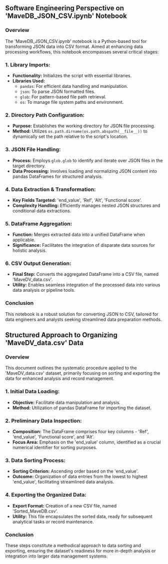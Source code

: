 ## Software Engineering Perspective on 'MaveDB_JSON_CSV.ipynb' Notebook

### Overview

The 'MaveDB_JSON_CSV.ipynb' notebook is a Python-based tool for transforming JSON data into CSV format. Aimed at enhancing data processing workflows, this notebook encompasses several critical stages:

### 1. **Library Imports:**
   - **Functionality:** Initializes the script with essential libraries.
   - **Libraries Used:**
     - `pandas`: For efficient data handling and manipulation.
     - `json`: To parse JSON formatted files.
     - `glob`: For pattern-based file path retrieval.
     - `os`: To manage file system paths and environment.

### 2. **Directory Path Configuration:**
   - **Purpose:** Establishes the working directory for JSON file processing.
   - **Method:** Utilizes `os.path.dirname(os.path.abspath(__file__))` to dynamically set the path relative to the script's location.

### 3. **JSON File Handling:**
   - **Process:** Employs `glob.glob` to identify and iterate over JSON files in the target directory.
   - **Data Processing:** Involves loading and normalizing JSON content into pandas DataFrames for structured analysis.

### 4. **Data Extraction & Transformation:**
   - **Key Fields Targeted:** 'end_value', 'Ref', 'Alt', 'Functional score'.
   - **Complexity Handling:** Efficiently manages nested JSON structures and conditional data extractions.

### 5. **DataFrame Aggregation:**
   - **Function:** Merges extracted data into a unified DataFrame when applicable.
   - **Significance:** Facilitates the integration of disparate data sources for holistic analysis.

### 6. **CSV Output Generation:**
   - **Final Step:** Converts the aggregated DataFrame into a CSV file, named 'MaveDV_data.csv'.
   - **Utility:** Enables seamless integration of the processed data into various data analysis or pipeline tools.

### Conclusion

This notebook is a robust solution for converting JSON to CSV, tailored for data engineers and analysts seeking streamlined data preparation methods.


## Structured Approach to Organizing 'MaveDV_data.csv' Data

### Overview

This document outlines the systematic procedure applied to the 'MaveDV_data.csv' dataset, primarily focusing on sorting and exporting the data for enhanced analysis and record management.

### 1. **Initial Data Loading:**
   - **Objective:** Facilitate data manipulation and analysis.
   - **Method:** Utilization of pandas DataFrame for importing the dataset.

### 2. **Preliminary Data Inspection:**
   - **Composition:** The DataFrame comprises four key columns - 'Ref', 'end_value', 'Functional score', and 'Alt'.
   - **Focus Area:** Emphasis on the 'end_value' column, identified as a crucial numerical identifier for sorting purposes.

### 3. **Data Sorting Process:**
   - **Sorting Criterion:** Ascending order based on the 'end_value'.
   - **Outcome:** Organization of data entries from the lowest to highest 'end_value', facilitating streamlined data analysis.

### 4. **Exporting the Organized Data:**
   - **Export Format:** Creation of a new CSV file, named 'Sorted_MaveDB.csv'.
   - **Utility:** This file encapsulates the sorted data, ready for subsequent analytical tasks or record maintenance.

### Conclusion

These steps constitute a methodical approach to data sorting and exporting, ensuring the dataset's readiness for more in-depth analysis or integration into larger data management systems.
